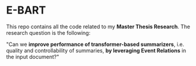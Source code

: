 # E-BART
This repo contains all the code related to my **Master Thesis Research**. The research question is the following: 

"Can we **improve performance of transformer-based summarizers**, i.e. quality and controllability of summaries, **by leveraging Event Relations** in the input document?"
